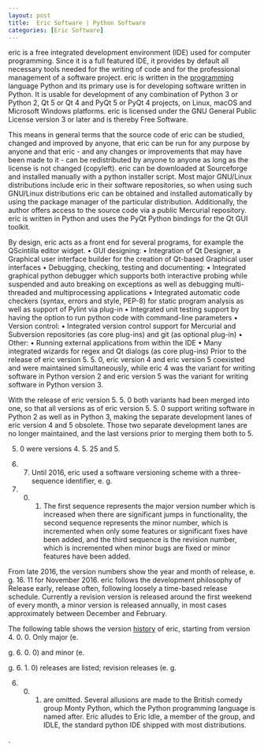 ```yaml
---
layout: post
title:  Eric Software | Python Software
categories: [Eric Software]
---
```


eric is a free integrated development environment (IDE) used for computer programming. Since it is a full featured IDE, it provides by default all necessary tools needed for the writing of code and for the professional management of a software project. eric is written in the [programming](https://python-software.github.io/Core-Python-Programming) language Python and its primary use is for developing software written in Python. It is usable for development of any combination of Python 3 or Python 2, Qt 5 or Qt 4 and PyQt 5 or PyQt 4 projects, on Linux, macOS and Microsoft Windows platforms. eric is licensed under the GNU General Public License version 3 or later and is thereby Free Software.

This means in general terms that the source code of eric can be studied, changed and improved by anyone, that eric can be run for any purpose by anyone and that eric - and any changes or improvements that may have been made to it - can be redistributed by anyone to anyone as long as the license is not changed (copyleft). eric can be downloaded at Sourceforge and installed manually with a python installer script. Most major GNU/Linux distributions include eric in their software repositories, so when using such GNU/Linux distributions eric can be obtained and installed automatically by using the package manager of the particular distribution. Additionally, the author offers access to the source code via a public Mercurial repository. eric is written in Python and uses the PyQt Python bindings for the Qt GUI toolkit.

By design, eric acts as a front end for several programs, for example the QScintilla editor widget. • GUI designing: • Integration of Qt Designer, a Graphical user interface builder for the creation of Qt-based Graphical user interfaces • Debugging, checking, testing and documenting: • Integrated graphical python debugger which supports both interactive probing while suspended and auto breaking on exceptions as well as debugging multi-threaded and multiprocessing applications • Integrated automatic code checkers (syntax, errors and style, PEP-8) for static program analysis as well as support of Pylint via plug-in • Integrated unit testing support by having the option to run python code with command-line parameters • Version control: • Integrated version control support for Mercurial and Subversion repositories (as core plug-ins) and git (as optional plug-in) • Other: • Running external applications from within the IDE • Many integrated wizards for regex and Qt dialogs (as core plug-ins) Prior to the release of eric version 5. 5. 0, eric version 4 and eric version 5 coexisted and were maintained simultaneously, while eric 4 was the variant for writing software in Python version 2 and eric version 5 was the variant for writing software in Python version 3.

With the release of eric version 5. 5. 0 both variants had been merged into one, so that all versions as of eric version 5. 5. 0 support writing software in Python 2 as well as in Python 3, making the separate development lanes of eric version 4 and 5 obsolete. Those two separate development lanes are no longer maintained, and the last versions prior to merging them both to 5.

5. 0 were versions 4. 5. 25 and 5.

4. 7. Until 2016, eric used a software versioning scheme with a three-sequence identifier, e. g.

5. 0. 1. The first sequence represents the major version number which is increased when there are significant jumps in functionality, the second sequence represents the minor number, which is incremented when only some features or significant fixes have been added, and the third sequence is the revision number, which is incremented when minor bugs are fixed or minor features have been added.

From late 2016, the version numbers show the year and month of release, e. g. 16. 11 for November 2016. eric follows the development philosophy of Release early, release often, following loosely a time-based release schedule. Currently a revision version is released around the first weekend of every month, a minor version is released annually, in most cases approximately between December and February.

The following table shows the version [history](https://python-software.github.io/History-Of-Python) of eric, starting from version 4. 0. 0. Only major (e.

g. 6. 0. 0) and minor (e.

g. 6. 1. 0) releases are listed; revision releases (e. g.

6. 0. 1) are omitted. Several allusions are made to the British comedy group Monty Python, which the Python programming language is named after. Eric alludes to Eric Idle, a member of the group, and IDLE, the standard python IDE shipped with most distributions.

.


